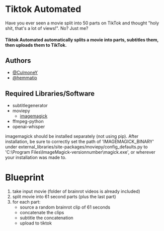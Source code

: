 
# Tiktok Automated

Have you ever seen a movie split into 50 parts on TikTok and thought "holy shit, that's a lot of views!". No? Just me?

#### Tiktok Automated automatically splits a movie into parts, subtitles them, then uploads them to TikTok.




## Authors

- [@CulmoneY](https://github.com/CulmoneY)
- [@hemmatio](https://github.com/hemmatio)




## Required Libraries/Software
- subtitlegenerator
- moviepy
    - [imagemagick](https://imagemagick.org/index.php)
- ffmpeg-python
- openai-whisper
  
imagemagick should be installed separately (not using pip). After installation, be sure to correctly set the path of 'IMAGEMAGICK_BINARY' under external_libraries/site-packages/moviepy/config_defaults.py to 'C:\Program Files\ImageMagick-versionnumber\magick.exe', or wherever your installation was made to.


# Blueprint

1. take input movie
(folder of brainrot videos is already included)
2. split movie into 61 second parts (plus the last part)
3. for each part:
	- source a random brainrot clip of 61 seconds
	- concatenate the clips
	- subtitle the concatenation
	- upload to tiktok

